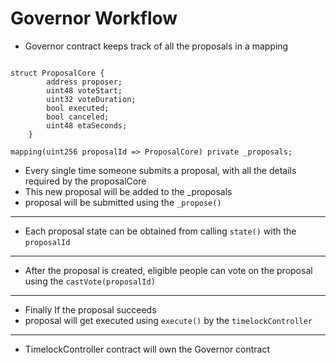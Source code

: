 # Governor Workflow

-   Governor contract keeps track of all the proposals in a mapping

```sol

struct ProposalCore {
        address proposer;
        uint48 voteStart;
        uint32 voteDuration;
        bool executed;
        bool canceled;
        uint48 etaSeconds;
    }

mapping(uint256 proposalId => ProposalCore) private _proposals;
```

-   Every single time someone submits a proposal, with all the details required by the proposalCore
-   This new proposal will be added to the \_proposals
-   proposal will be submitted using the `_propose()`

---

-   Each proposal state can be obtained from calling `state()` with the `proposalId`

---

-   After the proposal is created, eligible people can vote on the proposal using the `castVote(proposalId)`

---

-   Finally If the proposal succeeds
-   proposal will get executed using `execute()` by the `timelockController`

---

-   TimelockController contract will own the Governor contract
